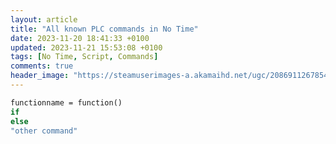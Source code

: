 ```yaml
---
layout: article
title: "All known PLC commands in No Time"
date: 2023-11-20 18:41:33 +0100
updated: 2023-11-21 15:53:08 +0100
tags: [No Time, Script, Commands]
comments: true
header_image: "https://steamuserimages-a.akamaihd.net/ugc/2086911267854660251/0889AAC4E779428787009FB358119C1575591BE2/?imw=5000&imh=5000&ima=fit&impolicy=Letterbox&imcolor=%23000000&letterbox=false"
---
```


```vb
functionname = function()
if
else
"other command"

```
